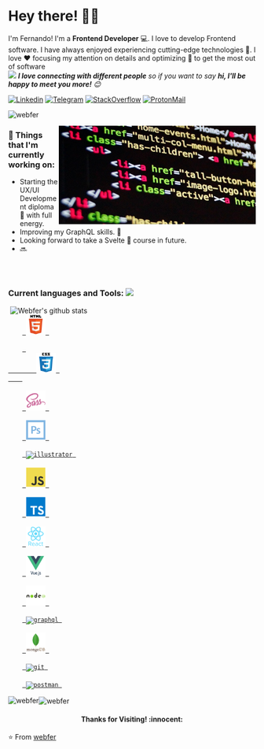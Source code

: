 <!-- Greeting -->

# Hey there! :wave::smiley:

<!--Introduction -->

I'm Fernando! I'm a **Frontend Developer** :computer:. I love to develop Frontend software. I
have always enjoyed experiencing cutting-edge technologies :busstop:. I love :hearts:
focusing my attention on details and optimizing :100: to get the most out
of software
<br>
<img src="https://media.giphy.com/media/LnQjpWaON8nhr21vNW/giphy.gif" width="40"> <em><b>I love connecting with different people</b> so if you want to say <b>hi, I'll be happy to meet you more!</b> :blush:</em>

<!-- Your badges -->

[![Linkedin](https://img.shields.io/badge/-@webfer-blue?style=flat&logo=Linkedin&logoColor=white)](https://www.linkedin.com/in/webfer)
[![Telegram](https://img.shields.io/badge/-@webfer-blue?style=flat&logo=Telegram&logoColor=white)](https://t.me/webfer)
[![StackOverflow](https://img.shields.io/badge/-@webfer-F58025?style=flat&logo=StackOverflow&logoColor=white)](https://stackoverflow.com/users/6405444)
[![ProtonMail](https://img.shields.io/badge/-mx7.can-7d92e8?style=flat&logo=ProtonMail&logoColor=white)](mailto:mx7.can@pm.me)

<p align="left"> 
<img src="https://komarev.com/ghpvc/?username=webfer&label=Profile%20views&color=0e75b6&style=flat" alt="webfer" /> 
</p>

<!-- Working img -->
<img src="https://github.com/webfer/webfer/blob/main/src/img/code-git.jpg" alt="code" align="right" width="auto" height="200" />

<!-- block-->
### 💼 Things that I'm currently working on:

* Starting the UX/UI Development diploma :page_with_curl: with full energy.
* Improving my GraphQL skills. :star2:
* Looking forward to take a Svelte :telescope: course in future.
* 🔜
<br>
<br>

### Current languages and Tools: <img src="https://media.giphy.com/media/WUlplcMpOCEmTGBtBW/giphy.gif" width="30">

<p> 
  <a href="https://github.com/webfer?tab=repositories">
    <img width="500" height="auto" align="right" alt="Webfer's github stats" 
         src="https://github-readme-stats.vercel.app/api?username=webfer&show_icons=true&theme=algolia&count_private=true" />
  </a>

<code>
    <a href="https://www.w3.org/html/" target="_blank" rel="noreferrer"> <img src="https://raw.githubusercontent.com/devicons/devicon/master/icons/html5/html5-original-wordmark.svg" alt="html5" width="40" height="40"/> </a> 
</code>
<code>
    <a href="https://www.w3schools.com/css/" target="_blank" rel="noreferrer"> 
        <img src="https://raw.githubusercontent.com/devicons/devicon/master/icons/css3/css3-original-wordmark.svg" alt="css3" width="40" height="40"/> 
    </a> 
</code>
<code>
    <a href="https://sass-lang.com" target="_blank" rel="noreferrer"> <img src="https://raw.githubusercontent.com/devicons/devicon/master/icons/sass/sass-original.svg" alt="sass" width="40" height="40"/> </a>
</code>
<code>
    <a href="https://www.photoshop.com/en" target="_blank" rel="noreferrer"> <img src="https://raw.githubusercontent.com/devicons/devicon/master/icons/photoshop/photoshop-line.svg" alt="photoshop" width="40" height="40"/> </a>
</code>
<code>
    <a href="https://www.adobe.com/in/products/illustrator.html" target="_blank" rel="noreferrer"> <img src="https://www.vectorlogo.zone/logos/adobe_illustrator/adobe_illustrator-icon.svg" alt="illustrator" width="40" height="40"/> </a> 
</code>
<code>
    <a href="https://developer.mozilla.org/en-US/docs/Web/JavaScript" target="_blank" rel="noreferrer"> <img src="https://raw.githubusercontent.com/devicons/devicon/master/icons/javascript/javascript-original.svg" alt="javascript" width="40" height="40"/> </a>
</code>
<code>
    <a href="https://www.typescriptlang.org/" target="_blank" rel="noreferrer"> <img src="https://raw.githubusercontent.com/devicons/devicon/master/icons/typescript/typescript-original.svg" alt="typescript" width="40" height="40"/> </a>
</code>

<code>
    <a href="https://reactjs.org/" target="_blank" rel="noreferrer"> <img src="https://raw.githubusercontent.com/devicons/devicon/master/icons/react/react-original-wordmark.svg" alt="react" width="40" height="40"/> </a>
</code>
<code>
    <a href="https://vuejs.org/" target="_blank" rel="noreferrer"> <img src="https://raw.githubusercontent.com/devicons/devicon/master/icons/vuejs/vuejs-original-wordmark.svg" alt="vuejs" width="40" height="40"/> </a>
</code>
<code>
    <a href="https://nodejs.org" target="_blank" rel="noreferrer"> <img src="https://raw.githubusercontent.com/devicons/devicon/master/icons/nodejs/nodejs-original-wordmark.svg" alt="nodejs" width="40" height="40"/> </a>
</code>
<code>
    <a href="https://graphql.org" target="_blank" rel="noreferrer"> <img src="https://www.vectorlogo.zone/logos/graphql/graphql-icon.svg" alt="graphql" width="40" height="40"/> </a>
</code>
<code>
    <a href="https://www.mongodb.com/" target="_blank" rel="noreferrer"> <img src="https://raw.githubusercontent.com/devicons/devicon/master/icons/mongodb/mongodb-original-wordmark.svg" alt="mongodb" width="40" height="40"/> </a>
</code>
<code>
    <a href="https://git-scm.com/" target="_blank" rel="noreferrer"> <img src="https://www.vectorlogo.zone/logos/git-scm/git-scm-icon.svg" alt="git" width="40" height="40"/> </a> 
</code>
<code>
    <a href="https://postman.com" target="_blank" rel="noreferrer"> <img src="https://www.vectorlogo.zone/logos/getpostman/getpostman-icon.svg" alt="postman" width="40" height="40"/> </a> 
</code>
</p>







<p><img align="left" src="https://github-readme-stats.vercel.app/api/top-langs?username=webfer&show_icons=true&locale=en&layout=compact" alt="webfer" /></p>


<p><img align="center" src="https://github-readme-streak-stats.herokuapp.com/?user=webfer&" alt="webfer" /></p>


<h4 align="center"> Thanks for Visiting! :innocent:</h4>

:star: From [webfer](https://github.com/webfer)